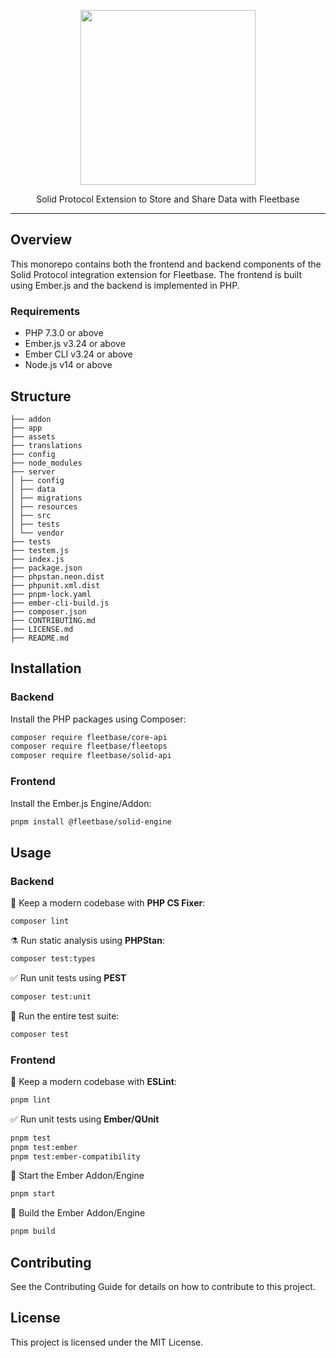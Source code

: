 <p align="center">
    <p align="center">
        <img src="https://github.com/fleetbase/solid/assets/816371/aeff9036-6807-4e0a-a859-1dd5bee49c02" width="280" height="280" />
    </p>
    <p align="center">
        Solid Protocol Extension to Store and Share Data with Fleetbase
    </p>
</p>

---

## Overview

This monorepo contains both the frontend and backend components of the Solid Protocol integration extension for Fleetbase. The frontend is built using Ember.js and the backend is implemented in PHP.

### Requirements

- PHP 7.3.0 or above
- Ember.js v3.24 or above
- Ember CLI v3.24 or above
- Node.js v14 or above

## Structure

```
├── addon
├── app
├── assets
├── translations
├── config
├── node_modules
├── server
│ ├── config
│ ├── data
│ ├── migrations
│ ├── resources
│ ├── src
│ ├── tests
│ └── vendor
├── tests
├── testem.js
├── index.js
├── package.json
├── phpstan.neon.dist
├── phpunit.xml.dist
├── pnpm-lock.yaml
├── ember-cli-build.js
├── composer.json
├── CONTRIBUTING.md
├── LICENSE.md
├── README.md
```

## Installation

### Backend

Install the PHP packages using Composer:

```bash
composer require fleetbase/core-api
composer require fleetbase/fleetops
composer require fleetbase/solid-api
```
### Frontend

Install the Ember.js Engine/Addon:

```bash
pnpm install @fleetbase/solid-engine
```

## Usage

### Backend

🧹 Keep a modern codebase with **PHP CS Fixer**:
```bash
composer lint
```

⚗️ Run static analysis using **PHPStan**:
```bash
composer test:types
```

✅ Run unit tests using **PEST**
```bash
composer test:unit
```

🚀 Run the entire test suite:
```bash
composer test
```

### Frontend

🧹 Keep a modern codebase with **ESLint**:
```bash
pnpm lint
```

✅ Run unit tests using **Ember/QUnit**
```bash
pnpm test
pnpm test:ember
pnpm test:ember-compatibility
```

🚀 Start the Ember Addon/Engine
```bash
pnpm start
```

🔨 Build the Ember Addon/Engine
```bash
pnpm build
```

## Contributing
See the Contributing Guide for details on how to contribute to this project.

## License
This project is licensed under the MIT License.